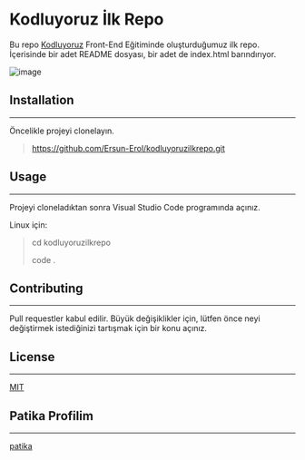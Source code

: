 # Kodluyoruz İlk Repo
Bu repo [Kodluyoruz](https://kodluyoruz.org/tr/kodluyoruz/) Front-End Eğitiminde oluşturduğumuz ilk repo. İçerisinde bir adet README dosyası, bir adet de index.html barındırıyor.

![image](https://r.resimlink.com/XtZOHBGI.png)

## Installation
---
Öncelikle projeyi clonelayın.

> https://github.com/Ersun-Erol/kodluyoruzilkrepo.git

## Usage
---
Projeyi cloneladıktan sonra Visual Studio Code programında açınız.

Linux için:

>cd kodluyoruzilkrepo
>
>code .

## Contributing
---
Pull requestler kabul edilir. Büyük değişiklikler için, lütfen önce neyi değiştirmek istediğinizi tartışmak için bir konu açınız.
## License
---
[MIT](https://choosealicense.com/licenses/mit/)
## Patika Profilim
---
[patika](https://app.patika.dev/ersun)